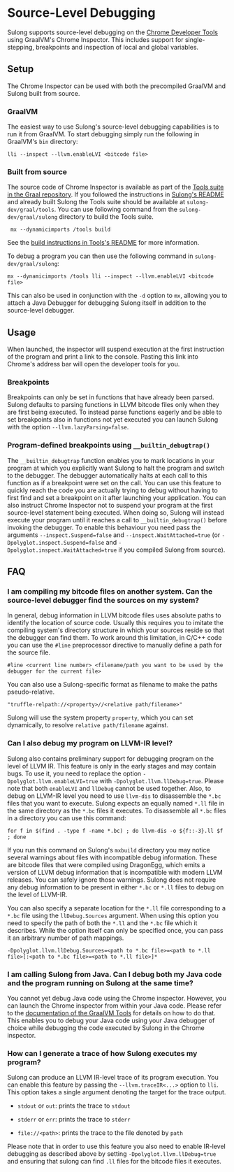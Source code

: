 # Source-Level Debugging

Sulong supports source-level debugging on the
[Chrome Developer Tools](https://developers.google.com/web/tools/chrome-devtools/) using GraalVM's
Chrome Inspector. This includes support for single-stepping, breakpoints and inspection of local
and global variables.

## Setup

The Chrome Inspector can be used with both the precompiled GraalVM and Sulong built from source.

### GraalVM

The easiest way to use Sulong's source-level debugging capabilities is to run it from GraalVM.
To start debugging simply run the following in GraalVM's `bin` directory:

    lli --inspect --llvm.enableLVI <bitcode file>

### Built from source

The source code of Chrome Inspector is available as part of the
[Tools suite in the Graal repository](https://github.com/oracle/graal/tree/master/tools).
If you followed the instructions in [Sulong's README](../README.md) and already built Sulong the Tools suite
should be available at `sulong-dev/graal/tools`.
You can use following command from the `sulong-dev/graal/sulong` directory to build the Tools suite.

     mx --dynamicimports /tools build

See the [build instructions in Tools's README](https://github.com/oracle/graal/blob/master/tools/README.md)
for more information.

To debug a program you can then use the following command in `sulong-dev/graal/sulong`:

    mx --dynamicimports /tools lli --inspect --llvm.enableLVI <bitcode file>

This can also be used in conjunction with the `-d` option to `mx`, allowing you to attach a Java
Debugger for debugging Sulong itself in addition to the source-level debugger.

## Usage

When launched, the inspector will suspend execution at the first instruction of the program and print
a link to the console. Pasting this link into Chrome's address bar will open the developer tools for you.

### Breakpoints

Breakpoints can only be set in functions that have already been parsed. Sulong defaults to parsing
functions in LLVM bitcode files only when they are first being executed. To instead parse functions
eagerly and be able to set breakpoints also in functions not yet executed you can launch Sulong
with the option `--llvm.lazyParsing=false`.

### Program-defined breakpoints using `__builtin_debugtrap()`

The `__builtin_debugtrap` function enables you to mark locations in your program at which you explicitly
want Sulong to halt the program and switch to the debugger. The debugger automatically halts at each call
to this function as if a breakpoint were set on the call. You can use this feature to quickly reach the
code you are actually trying to debug without having to first find and set a breakpoint on it after
launching your application. You can also instruct Chrome Inspector not to suspend your program at the first
source-level statement being executed. When doing so, Sulong will instead execute your program until it
reaches a call to `__builtin_debugtrap()` before invoking the debugger. To enable this behaviour you need
pass the arguments `--inspect.Suspend=false` and `--inspect.WaitAttached=true` (or
`-Dpolyglot.inspect.Suspend=false` and `-Dpolyglot.inspect.WaitAttached=true` if you compiled Sulong
from source).

## FAQ

### I am compiling my bitcode files on another system. Can the source-level debugger find the sources on my system?

In general, debug information in LLVM bitcode files uses absolute paths to identify the
location of source code. Usually this requires you to imitate the compiling system's
directory structure in which your sources reside so that the debugger can find them.
To work around this limitation, in C/C++ code you can use the `#line` preprocessor
directive to manually define a path for the source file.

    #line <current line number> <filename/path you want to be used by the debugger for the current file>

You can also use a Sulong-specific format as filename to make the paths pseudo-relative.

    "truffle-relpath://<property>//<relative path/filename>"

Sulong will use the system property `property`, which you can set dynamically, to resolve
`relative path/filename` against.

### Can I also debug my program on LLVM-IR level?

Sulong also contains preliminary support for debugging program on the level of LLVM IR.
This feature is only in the early stages and may contain bugs. To use it, you need to
replace the option `-Dpolyglot.llvm.enableLVI=true` with `-Dpolyglot.llvm.llDebug=true`.
Please note that both `enableLVI` and `llDebug` cannot be used together. Also, to
debug on LLVM-IR level you need to use `llvm-dis` to disassemble the `*.bc` files
that you want to execute. Sulong expects an equally named `*.ll` file in the same
directory as the `*.bc` files it executes. To disassemble all `*.bc` files in a
directory you can use this command:

    for f in $(find . -type f -name *.bc) ; do llvm-dis -o ${f::-3}.ll $f ; done

If you run this command on Sulong's `mxbuild` directory you may notice several
warnings about files with incompatible debug information. These are bitcode files
that were compiled using DragonEgg, which emits a version of LLVM debug information
that is incompatible with modern LLVM releases. You can safely ignore those warnings.
Sulong does not require any debug information to be present in either `*.bc` or `*.ll`
files to debug on the level of LLVM-IR.

You can also specify a separate location for the `*.ll` file corresponding to a `*.bc`
file using the `llDebug.Sources` argument. When using this option you need to specify
the path of both the `*.ll` and the `*.bc` file which it describes. While the option
itself can only be specified once, you can pass it an arbitrary number of path mappings.

    -Dpolyglot.llvm.llDebug.Sources=<path to *.bc file>=<path to *.ll file>[:<path to *.bc file>=<path to *.ll file>]*

### I am calling Sulong from Java. Can I debug both my Java code and the program running on Sulong at the same time?

You cannot yet debug Java code using the Chrome inspector. However, you can launch the
Chrome inspector from within your Java code. Please refer to the
[documentation of the GraalVM Tools](http://www.graalvm.org/docs/reference-manual/tools/)
for details on how to do that. This enables you to debug your Java code using your Java
debugger of choice while debugging the code executed by Sulong in the Chrome inspector.

### How can I generate a trace of how Sulong executes my program?

Sulong can produce an LLVM IR-level trace of its program execution. You can enable
this feature by passing the `--llvm.traceIR<...>` option to `lli`. This option takes a
single argument denoting the target for the trace output.

* `stdout` or `out`: prints the trace to `stdout`

* `stderr` or `err`: prints the trace to `stderr`

* `file://<path>`: prints the trace to the file denoted by `path`

Please note that in order to use this feature you also need to enable IR-level
debugging as described above by setting `-Dpolyglot.llvm.llDebug=true` and
ensuring that sulong can find `.ll` files for the bitcode files it executes.
